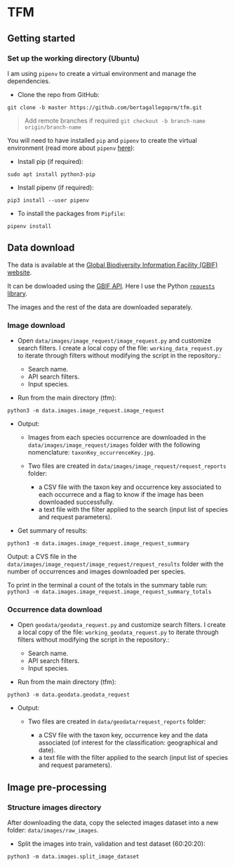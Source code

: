 # TFM 

## Getting started

### Set up the working directory (Ubuntu)

I am using `pipenv` to create a virtual environment and manage the dependencies.


- Clone the repo from GitHub: 
```buildoutcfg
git clone -b master https://github.com/bertagallegoprm/tfm.git
```

> Add remote branches if required `git checkout -b branch-name origin/branch-name`

You will need to have installed `pip` and `pipenv` to create the virtual environment (read more about `pipenv` [here](https://pipenv-fork.readthedocs.io/en/latest/)):

- Install pip (if required):
```buildoutcfg
sudo apt install python3-pip
```

- Install pipenv (if required):
```buildoutcfg
pip3 install --user pipenv
```

- To install the packages from `Pipfile`:

```buildoutcfg
pipenv install
```

## Data download

The data is available at the [Global Biodiversity Information Facility (GBIF) website](https://www.gbif.org/). 

It can be dowloaded using the [GBIF API](https://www.gbif.org/developer/summary). Here I use the Python [`requests` library](https://requests.readthedocs.io/en/master/).

The images and the rest of the data are downloaded separately. 

### Image download

- Open `data/images/image_request/image_request.py` and customize search filters. I create a local copy of the file: `working_data_request.py` to iterate through filters without modifying the script in the repository.:

    - Search name.
    - API search filters.
    - Input species.


- Run from the main directory (tfm):

```
python3 -m data.images.image_request.image_request 
```


- Output:

    - Images from each species occurrence are downloaded in the `data/images/image_request/images` folder with the following nomenclature: `taxonKey_occurrenceKey.jpg`.

    - Two files are created in `data/images/image_request/request_reports` folder: 

        - a CSV file with the taxon key and occurrence key associated to each occurrece and a flag to know if the image has been downloaded successfully. 
        - a text file with the filter applied to the search (input list of species and request parameters). 

- Get summary of results:

```
python3 -m data.images.image_request.image_request_summary

```
   Output: a CVS file in the `data/images/image_request/image_request/request_results` folder with the number of occurrences and images downloaded per species. 
   
   To print in the terminal a count of the totals in the summary table run: `python3 -m data.images.image_request.image_request_summary_totals`

### Occurrence data download

- Open `geodata/geodata_request.py` and customize search filters. I create a local copy of the file: `working_geodata_request.py` to iterate through filters without modifying the script in the repository.:

    - Search name.
    - API search filters.
    - Input species.


- Run from the main directory (tfm):

```
python3 -m data.geodata.geodata_request 
```

- Output:

    - Two files are created in `data/geodata/request_reports` folder: 

        - a CSV file with the taxon key, occurrence key and the data associated (of interest for the classification: geographical and date). 
        - a text file with the filter applied to the search (input list of species and request parameters). 


## Image pre-processing

### Structure images directory

After downloading the data, copy the selected images dataset into a new folder: `data/images/raw_images`.

- Split the images into train, validation and test dataset (60:20:20):
```
python3 -m data.images.split_image_dataset
```
